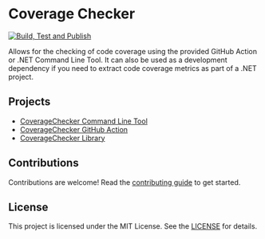 # Coverage Checker

[![Build, Test and Publish](https://github.com/Thomas-Shephard/coverage-checker/actions/workflows/build-test-and-publish.yml/badge.svg)](https://github.com/Thomas-Shephard/coverage-checker/actions/workflows/build-test-and-publish.yml)

Allows for the checking of code coverage using the provided GitHub Action or .NET Command Line Tool. It can also be used as a development dependency if you need to extract code coverage metrics as part of a .NET project.

## Projects

- [CoverageChecker Command Line Tool](https://github.com/Thomas-Shephard/coverage-checker/blob/main/src/CoverageChecker.CommandLine)
- [CoverageChecker GitHub Action](https://github.com/Thomas-Shephard/coverage-checker/blob/main/src/CoverageChecker.GitHubAction)
- [CoverageChecker Library](https://github.com/Thomas-Shephard/coverage-checker/blob/main/src/CoverageChecker)

## Contributions

Contributions are welcome! Read the [contributing guide](https://github.com/Thomas-Shephard/coverage-checker/blob/main/CONTRIBUTING.md) to get started.

## License

This project is licensed under the MIT License. See the [LICENSE](https://github.com/Thomas-Shephard/coverage-checker/blob/main/LICENSE) for details.
